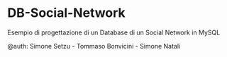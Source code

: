 # DB-Social-Network
Esempio di progettazione di un Database di un Social Network in MySQL

@auth: Simone Setzu - Tommaso Bonvicini - Simone Natali
